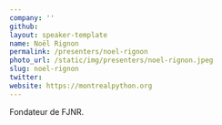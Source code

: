 ```yaml
---
company: ''
github:
layout: speaker-template
name: Noël Rignon
permalink: /presenters/noel-rignon
photo_url: /static/img/presenters/noel-rignon.jpeg
slug: noel-rignon
twitter:
website: https://montrealpython.org
---
```


Fondateur de FJNR.